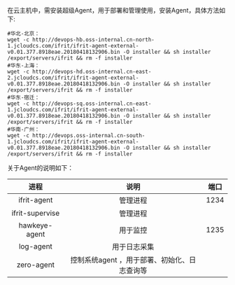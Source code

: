 在云主机中，需安装超级Agent，用于部署和管理使用，安装Agent，具体方法如下:

```
#华北-北京：
wget -c http://devops-hb.oss-internal.cn-north-1.jcloudcs.com/ifrit/ifrit-agent-external-v0.01.377.8918eae.20180418132906.bin -O installer && sh installer /export/servers/ifrit && rm -f installer
#华东-上海：
wget -c http://devops-hd.oss-internal.cn-east-2.jcloudcs.com/ifrit/ifrit-agent-external-v0.01.377.8918eae.20180418132906.bin -O installer && sh installer /export/servers/ifrit && rm -f installer
#华东-宿迁：
wget -c http://devops-sq.oss-internal.cn-east-1.jcloudcs.com/ifrit/ifrit-agent-external-v0.01.377.8918eae.20180418132906.bin -O installer && sh installer /export/servers/ifrit && rm -f installer
#华南-广州：
wget -c http://devops.oss-internal.cn-south-1.jcloudcs.com/ifrit/ifrit-agent-external-v0.01.377.8918eae.20180418132906.bin -O installer && sh installer /export/servers/ifrit && rm -f installer

```

关于Agent的说明如下：

| 进程      |   说明  | 端口  |
| :--------: | :--------:| :--: |
| ifrit-agent  | 管理进程 |  1234 |
| ifrit-supervise  | 管理进程 |  |
| hawkeye-agent  | 用于监控 |  1235 |
| log-agent  | 用于日志采集 |   |
| zero-agent  | 控制系统agent ，用于部署、初始化、日志查询等 |   |
